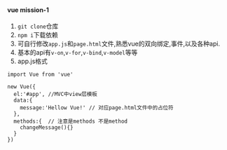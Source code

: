 #### vue mission-1

1. `git clone`仓库
2. `npm i`下载依赖
3. 可自行修改`app.js`和`page.html`文件,熟悉vue的双向绑定,事件,以及各种api.
4. 基本的api有`v-on`,`v-for`,`v-bind`,`v-model`等等
5. app.js格式
```
import Vue from 'vue'

new Vue({
  el:'#app', //MVC中view层模板
  data:{
    message:'Hellow Vue!' // 对应page.html文件中的占位符
  },
  methods:{  // 注意是methods 不是method
    changeMessage(){} 
  }
})
```
